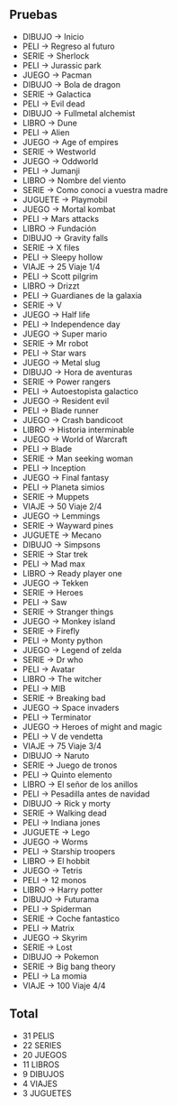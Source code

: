 ## Pruebas

* DIBUJO  -> Inicio
* PELI    -> Regreso al futuro
* SERIE   -> Sherlock
* PELI    -> Jurassic park
* JUEGO   -> Pacman
* DIBUJO  -> Bola de dragon
* SERIE   -> Galactica
* PELI    -> Evil dead
* DIBUJO  -> Fullmetal alchemist
* LIBRO   -> Dune
* PELI    -> Alien
* JUEGO   -> Age of empires
* SERIE   -> Westworld
* JUEGO   -> Oddworld
* PELI    -> Jumanji
* LIBRO   -> Nombre del viento
* SERIE   -> Como conoci a vuestra madre
* JUGUETE -> Playmobil
* JUEGO   -> Mortal kombat
* PELI    -> Mars attacks
* LIBRO   -> Fundación
* DIBUJO  -> Gravity falls
* SERIE   -> X files
* PELI    -> Sleepy hollow
* VIAJE   -> 25 Viaje 1/4
* PELI    -> Scott pilgrim
* LIBRO   -> Drizzt
* PELI    -> Guardianes de la galaxia
* SERIE   -> V
* JUEGO   -> Half life
* PELI    -> Independence day
* JUEGO   -> Super mario
* SERIE   -> Mr robot
* PELI    -> Star wars
* JUEGO   -> Metal slug
* DIBUJO  -> Hora de aventuras
* SERIE   -> Power rangers
* PELI    -> Autoestopista galactico
* JUEGO   -> Resident evil
* PELI    -> Blade runner
* JUEGO   -> Crash bandicoot
* LIBRO   -> Historia interminable
* JUEGO   -> World of Warcraft
* PELI    -> Blade
* SERIE   -> Man seeking woman
* PELI    -> Inception
* JUEGO   -> Final fantasy
* PELI    -> Planeta simios
* SERIE   -> Muppets
* VIAJE   -> 50 Viaje 2/4
* JUEGO   -> Lemmings
* SERIE   -> Wayward pines
* JUGUETE -> Mecano
* DIBUJO  -> Simpsons
* SERIE   -> Star trek
* PELI    -> Mad max
* LIBRO   -> Ready player one
* JUEGO   -> Tekken
* SERIE   -> Heroes
* PELI    -> Saw
* SERIE   -> Stranger things
* JUEGO   -> Monkey island
* SERIE   -> Firefly
* PELI    -> Monty python
* JUEGO   -> Legend of zelda
* SERIE   -> Dr who
* PELI    -> Avatar
* LIBRO   -> The witcher
* PELI    -> MIB
* SERIE   -> Breaking bad
* JUEGO   -> Space invaders
* PELI    -> Terminator
* JUEGO   -> Heroes of might and magic
* PELI    -> V de vendetta
* VIAJE   -> 75 Viaje 3/4
* DIBUJO  -> Naruto
* SERIE   -> Juego de tronos
* PELI    -> Quinto elemento
* LIBRO   -> El señor de los anillos
* PELI    -> Pesadilla antes de navidad
* DIBUJO  -> Rick y morty
* SERIE   -> Walking dead
* PELI    -> Indiana jones
* JUGUETE -> Lego
* JUEGO   -> Worms
* PELI    -> Starship troopers
* LIBRO   -> El hobbit
* JUEGO   -> Tetris
* PELI    -> 12 monos
* LIBRO   -> Harry potter
* DIBUJO  -> Futurama
* PELI    -> Spiderman
* SERIE   -> Coche fantastico
* PELI    -> Matrix
* JUEGO   -> Skyrim
* SERIE   -> Lost
* DIBUJO  -> Pokemon
* SERIE   -> Big bang theory
* PELI    -> La momia
* VIAJE   -> 100 Viaje 4/4

## Total

* 31 PELIS
* 22 SERIES
* 20 JUEGOS
* 11 LIBROS
*  9 DIBUJOS
*  4 VIAJES
*  3 JUGUETES